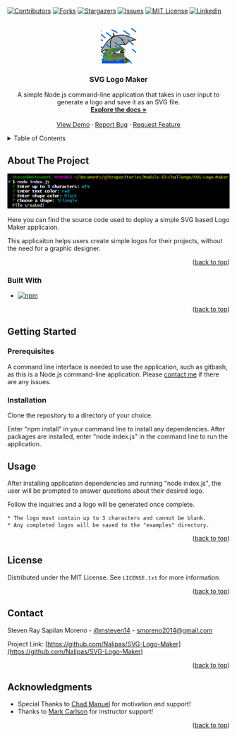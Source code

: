 <!-- Improved compatibility of back to top link: See: https://github.com/othneildrew/Best-README-Template/pull/73 -->
<a name="readme-top"></a>
<!--
*** Thanks for checking out the Best-README-Template. If you have a suggestion
*** that would make this better, please fork the repo and create a pull request
*** or simply open an issue with the tag "enhancement".
*** Don't forget to give the project a star!
*** Thanks again! Now go create something AMAZING! :D
-->



<!-- PROJECT SHIELDS -->
<!--
*** I'm using markdown "reference style" links for readability.
*** Reference links are enclosed in brackets [ ] instead of parentheses ( ).
*** See the bottom of this document for the declaration of the reference variables
*** for contributors-url, forks-url, etc. This is an optional, concise syntax you may use.
*** https://www.markdownguide.org/basic-syntax/#reference-style-links
-->
[![Contributors][contributors-shield]][contributors-url]
[![Forks][forks-shield]][forks-url]
[![Stargazers][stars-shield]][stars-url]
[![Issues][issues-shield]][issues-url]
[![MIT License][license-shield]][license-url]
[![LinkedIn][linkedin-shield]][linkedin-url]



<!-- PROJECT LOGO -->
<br />
<div align="center">
  <a href="https://github.com/Nalipas/SVG-Logo-Maker">
    <img src="./assets/pepesadrain.gif" alt="pepesadrain" width="80" height="80">
  </a>

<h3 align="center">SVG Logo Maker</h3>

  <p align="center">
    A simple Node.js command-line application that takes in user input to generate a logo and save it as an SVG file.
    <br />
    <a href="https://github.com/Nalipas/SVG-Logo-Maker"><strong>Explore the docs »</strong></a>
    <br />
    <br />
    <a href="https://github.com/Nalipas/SVG-Logo-Maker">View Demo</a>
    ·
    <a href="https://github.com/Nalipas/SVG-Logo-Maker/issues/new?labels=bug&template=bug-report---.md">Report Bug</a>
    ·
    <a href="https://github.com/Nalipas/SVG-Logo-Maker/issues/new?labels=enhancement&template=feature-request---.md">Request Feature</a>
  </p>
</div>



<!-- TABLE OF CONTENTS -->
<details>
  <summary>Table of Contents</summary>
  <ol>
    <li>
      <a href="#about-the-project">About The Project</a>
      <ul>
        <li><a href="#built-with">Built With</a></li>
      </ul>
    </li>
    <li>
      <a href="#getting-started">Getting Started</a>
      <ul>
        <li><a href="#prerequisites">Prerequisites</a></li>
        <li><a href="#installation">Installation</a></li>
      </ul>
    </li>
    <li><a href="#usage">Usage</a></li>
    <li><a href="#license">License</a></li>
    <li><a href="#contact">Contact</a></li>
    <li><a href="#acknowledgments">Acknowledgments</a></li>
  </ol>
</details>



<!-- ABOUT THE PROJECT -->
## About The Project

[![SVG Logo Maker Screenshot][product-screenshot]](https://nalipas.github.io/SVG-Logo-Maker/)

Here you can find the source code used to deploy a simple SVG based Logo Maker applicaion.

This applicaiton helps users create simple logos for their projects, without the need for a graphic designer.

<p align="right">(<a href="#readme-top">back to top</a>)</p>



### Built With

* [![npm][npm]][npm-url]

<p align="right">(<a href="#readme-top">back to top</a>)</p>



<!-- GETTING STARTED -->
## Getting Started
### Prerequisites

A command line interface is needed to use the application, such as gitbash, as this is a Node.js command-line application. Please <a href="mailto:smoreno2014@gmail.com">contact me</a> if there are any issues.

### Installation

Clone the repository to a directory of your choice.

Enter "npm install" in your command line to install any dependencies.
After packages are installed, enter "node index.js" in the command line to run the application.



<!-- USAGE EXAMPLES -->
## Usage

After installing application dependencies and running "node index.js", the user will be prompted to answer questions about their desired logo.

Follow the inquiries and a logo will be generated once complete.

```
* The logo must contain up to 3 characters and cannot be blank.
* Any completed logos will be saved to the "examples" directory.
```

<p align="right">(<a href="#readme-top">back to top</a>)</p>


<!-- LICENSE -->
## License

Distributed under the MIT License. See `LICENSE.txt` for more information.

<p align="right">(<a href="#readme-top">back to top</a>)</p>



<!-- CONTACT -->
## Contact

Steven Ray Sapilan Moreno - [@msteven14](https://twitter.com/msteven14) - smoreno2014@gmail.com

Project Link: [https://github.com/Nalipas/SVG-Logo-Maker](https://github.com/Nalipas/SVG-Logo-Maker)

<p align="right">(<a href="#readme-top">back to top</a>)</p>



<!-- ACKNOWLEDGMENTS -->
## Acknowledgments

* Special Thanks to [Chad Manuel](https://github.com/chdclar16) for motivation and support!
* Thanks to [Mark Carlson](https://github.com/mark-carlson) for instructor support!

<p align="right">(<a href="#readme-top">back to top</a>)</p>



<!-- MARKDOWN LINKS & IMAGES -->
<!-- https://www.markdownguide.org/basic-syntax/#reference-style-links -->
[contributors-shield]: https://img.shields.io/github/contributors/Nalipas/SVG-Logo-Maker.svg?style=for-the-badge
[contributors-url]: https://github.com/Nalipas/SVG-Logo-Maker/graphs/contributors
[forks-shield]: https://img.shields.io/github/forks/Nalipas/SVG-Logo-Maker.svg?style=for-the-badge
[forks-url]: https://github.com/Nalipas/SVG-Logo-Maker/network/members
[stars-shield]: https://img.shields.io/github/stars/Nalipas/SVG-Logo-Maker.svg?style=for-the-badge
[stars-url]: https://github.com/Nalipas/SVG-Logo-Maker/stargazers
[issues-shield]: https://img.shields.io/github/issues/Nalipas/SVG-Logo-Maker.svg?style=for-the-badge
[issues-url]: https://github.com/Nalipas/SVG-Logo-Maker/issues
[license-shield]: https://img.shields.io/github/license/Nalipas/SVG-Logo-Maker.svg?style=for-the-badge
[license-url]: https://github.com/Nalipas/SVG-Logo-Maker/blob/master/LICENSE.txt
[linkedin-shield]: https://img.shields.io/badge/-LinkedIn-black.svg?style=for-the-badge&logo=linkedin&colorB=555
[linkedin-url]: https://linkedin.com/in/msteven14
[product-screenshot]: ./assets/SVGLogoMakerScreenshot.png

[npm]: https://img.shields.io/npm/v/npm.svg?logo=nodedotjs
[npm-url]: https://www.npmjs.com/